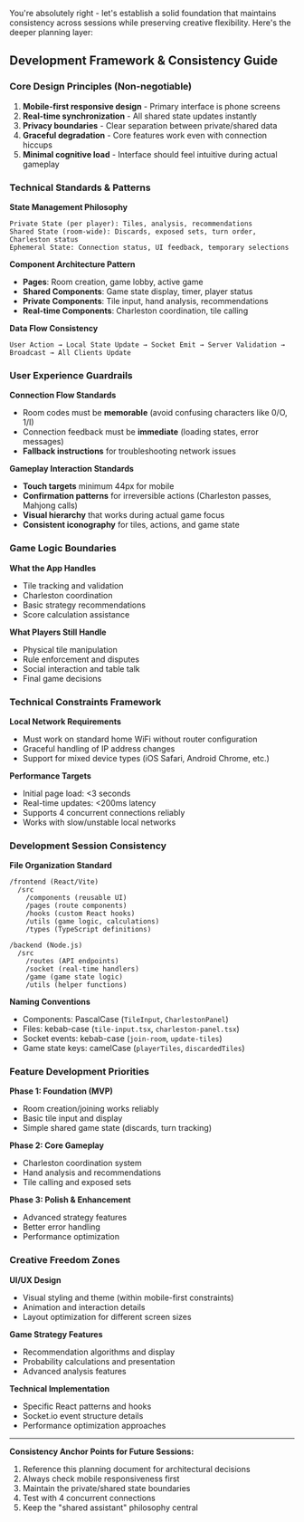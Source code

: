 You're absolutely right - let's establish a solid foundation that maintains consistency across sessions while preserving creative flexibility. Here's the deeper planning layer:

## Development Framework & Consistency Guide

### Core Design Principles (Non-negotiable)
1. **Mobile-first responsive design** - Primary interface is phone screens
2. **Real-time synchronization** - All shared state updates instantly
3. **Privacy boundaries** - Clear separation between private/shared data
4. **Graceful degradation** - Core features work even with connection hiccups
5. **Minimal cognitive load** - Interface should feel intuitive during actual gameplay

### Technical Standards & Patterns

**State Management Philosophy**
```
Private State (per player): Tiles, analysis, recommendations
Shared State (room-wide): Discards, exposed sets, turn order, Charleston status
Ephemeral State: Connection status, UI feedback, temporary selections
```

**Component Architecture Pattern**
- **Pages**: Room creation, game lobby, active game
- **Shared Components**: Game state display, timer, player status
- **Private Components**: Tile input, hand analysis, recommendations
- **Real-time Components**: Charleston coordination, tile calling

**Data Flow Consistency**
```
User Action → Local State Update → Socket Emit → Server Validation → Broadcast → All Clients Update
```

### User Experience Guardrails

**Connection Flow Standards**
- Room codes must be **memorable** (avoid confusing characters like 0/O, 1/I)
- Connection feedback must be **immediate** (loading states, error messages)
- **Fallback instructions** for troubleshooting network issues

**Gameplay Interaction Standards**
- **Touch targets** minimum 44px for mobile
- **Confirmation patterns** for irreversible actions (Charleston passes, Mahjong calls)
- **Visual hierarchy** that works during actual game focus
- **Consistent iconography** for tiles, actions, and game state

### Game Logic Boundaries

**What the App Handles**
- Tile tracking and validation
- Charleston coordination
- Basic strategy recommendations
- Score calculation assistance

**What Players Still Handle**
- Physical tile manipulation
- Rule enforcement and disputes
- Social interaction and table talk
- Final game decisions

### Technical Constraints Framework

**Local Network Requirements**
- Must work on standard home WiFi without router configuration
- Graceful handling of IP address changes
- Support for mixed device types (iOS Safari, Android Chrome, etc.)

**Performance Targets**
- Initial page load: <3 seconds
- Real-time updates: <200ms latency
- Supports 4 concurrent connections reliably
- Works with slow/unstable local networks

### Development Session Consistency

**File Organization Standard**
```
/frontend (React/Vite)
  /src
    /components (reusable UI)
    /pages (route components)
    /hooks (custom React hooks)
    /utils (game logic, calculations)
    /types (TypeScript definitions)

/backend (Node.js)
  /src
    /routes (API endpoints)
    /socket (real-time handlers)
    /game (game state logic)
    /utils (helper functions)
```

**Naming Conventions**
- Components: PascalCase (`TileInput`, `CharlestonPanel`)
- Files: kebab-case (`tile-input.tsx`, `charleston-panel.tsx`)
- Socket events: kebab-case (`join-room`, `update-tiles`)
- Game state keys: camelCase (`playerTiles`, `discardedTiles`)

### Feature Development Priorities

**Phase 1: Foundation (MVP)**
- Room creation/joining works reliably
- Basic tile input and display
- Simple shared game state (discards, turn tracking)

**Phase 2: Core Gameplay**
- Charleston coordination system
- Hand analysis and recommendations
- Tile calling and exposed sets

**Phase 3: Polish & Enhancement**
- Advanced strategy features
- Better error handling
- Performance optimization

### Creative Freedom Zones

**UI/UX Design**
- Visual styling and theme (within mobile-first constraints)
- Animation and interaction details
- Layout optimization for different screen sizes

**Game Strategy Features**
- Recommendation algorithms and display
- Probability calculations and presentation
- Advanced analysis features

**Technical Implementation**
- Specific React patterns and hooks
- Socket.io event structure details
- Performance optimization approaches

---

**Consistency Anchor Points for Future Sessions:**
1. Reference this planning document for architectural decisions
2. Always check mobile responsiveness first
3. Maintain the private/shared state boundaries
4. Test with 4 concurrent connections
5. Keep the "shared assistant" philosophy central
